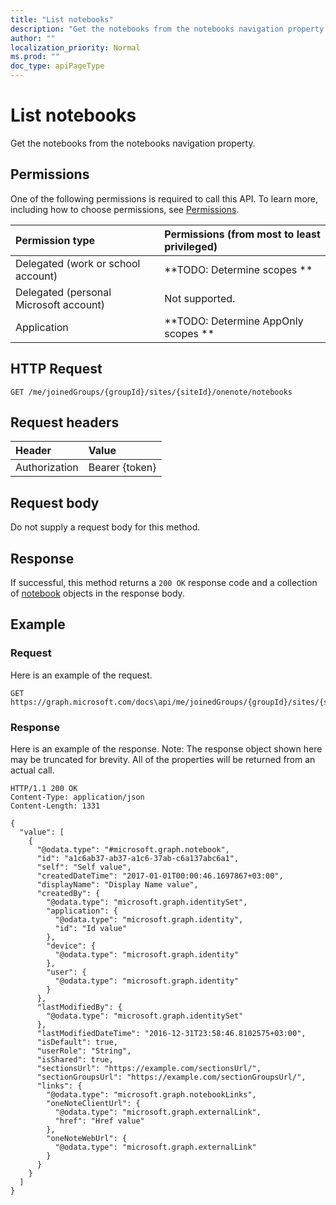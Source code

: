 ```yaml
---
title: "List notebooks"
description: "Get the notebooks from the notebooks navigation property."
author: ""
localization_priority: Normal
ms.prod: ""
doc_type: apiPageType
---
```


# List notebooks

Get the notebooks from the notebooks navigation property.

## Permissions
One of the following permissions is required to call this API. To learn more, including how to choose permissions, see [Permissions](/concepts/permissions-reference.md).

|Permission type|Permissions (from most to least privileged)|
|:---|:---|
|Delegated (work or school account)|**TODO: Determine scopes **|
|Delegated (personal Microsoft account)|Not supported.|
|Application|**TODO: Determine AppOnly scopes **|

## HTTP Request
<!-- {
  "blockType": "ignored"
}
-->
``` http
GET /me/joinedGroups/{groupId}/sites/{siteId}/onenote/notebooks
```

## Request headers
|Header|Value|
|:---|:---|
|Authorization|Bearer {token}|

## Request body
Do not supply a request body for this method.

## Response
If successful, this method returns a `200 OK` response code and a collection of [notebook](../resources/notebook.md) objects in the response body.

## Example

### Request
Here is an example of the request.
<!-- {
  "blockType": "request",
  "name": "get_notebook"
}
-->
``` http
GET https://graph.microsoft.com/docs\api/me/joinedGroups/{groupId}/sites/{siteId}/onenote/notebooks
```

### Response
Here is an example of the response. Note: The response object shown here may be truncated for brevity. All of the properties will be returned from an actual call.
<!-- {
  "blockType": "response",
  "truncated": true,
  "@odata.type": "collection(microsoft.graph.notebook)"
}
-->
``` http
HTTP/1.1 200 OK
Content-Type: application/json
Content-Length: 1331

{
  "value": [
    {
      "@odata.type": "#microsoft.graph.notebook",
      "id": "a1c6ab37-ab37-a1c6-37ab-c6a137abc6a1",
      "self": "Self value",
      "createdDateTime": "2017-01-01T00:00:46.1697867+03:00",
      "displayName": "Display Name value",
      "createdBy": {
        "@odata.type": "microsoft.graph.identitySet",
        "application": {
          "@odata.type": "microsoft.graph.identity",
          "id": "Id value"
        },
        "device": {
          "@odata.type": "microsoft.graph.identity"
        },
        "user": {
          "@odata.type": "microsoft.graph.identity"
        }
      },
      "lastModifiedBy": {
        "@odata.type": "microsoft.graph.identitySet"
      },
      "lastModifiedDateTime": "2016-12-31T23:58:46.8102575+03:00",
      "isDefault": true,
      "userRole": "String",
      "isShared": true,
      "sectionsUrl": "https://example.com/sectionsUrl/",
      "sectionGroupsUrl": "https://example.com/sectionGroupsUrl/",
      "links": {
        "@odata.type": "microsoft.graph.notebookLinks",
        "oneNoteClientUrl": {
          "@odata.type": "microsoft.graph.externalLink",
          "href": "Href value"
        },
        "oneNoteWebUrl": {
          "@odata.type": "microsoft.graph.externalLink"
        }
      }
    }
  ]
}
```

